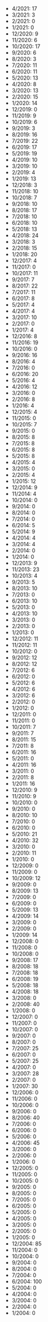 *  4/2021: 17
*  3/2021: 3
*  2/2021: 0
*  1/2021: 0
*  12/2020: 9
*  11/2020: 6
*  10/2020: 17
*  9/2020: 6
*  8/2020: 3
*  7/2020: 11
*  6/2020: 11
*  5/2020: 13
*  4/2020: 8
*  3/2020: 13
*  2/2020: 15
*  1/2020: 14
*  12/2019: 0
*  11/2019: 9
*  10/2019: 6
*  9/2019: 3
*  8/2019: 16
*  7/2019: 22
*  6/2019: 17
*  5/2019: 19
*  4/2019: 10
*  3/2019: 10
*  2/2019: 4
*  1/2019: 13
*  12/2018: 3
*  11/2018: 10
*  10/2018: 7
*  9/2018: 10
*  8/2018: 17
*  7/2018: 10
*  6/2018: 10
*  5/2018: 13
*  4/2018: 24
*  3/2018: 3
*  2/2018: 15
*  1/2018: 20
*  12/2017: 4
*  11/2017: 0
*  10/2017: 11
*  9/2017: 7
*  8/2017: 22
*  7/2017: 11
*  6/2017: 8
*  5/2017: 4
*  4/2017: 4
*  3/2017: 10
*  2/2017: 0
*  1/2017: 4
*  12/2016: 8
*  11/2016: 19
*  10/2016: 0
*  9/2016: 16
*  8/2016: 4
*  7/2016: 0
*  6/2016: 20
*  5/2016: 4
*  4/2016: 12
*  3/2016: 0
*  2/2016: 8
*  1/2016: 4
*  12/2015: 4
*  11/2015: 0
*  10/2015: 7
*  9/2015: 0
*  8/2015: 8
*  7/2015: 8
*  6/2015: 8
*  5/2015: 8
*  4/2015: 4
*  3/2015: 0
*  2/2015: 4
*  1/2015: 12
*  12/2014: 9
*  11/2014: 4
*  10/2014: 0
*  9/2014: 0
*  8/2014: 0
*  7/2014: 0
*  6/2014: 5
*  5/2014: 9
*  4/2014: 4
*  3/2014: 4
*  2/2014: 0
*  1/2014: 0
*  12/2013: 9
*  11/2013: 23
*  10/2013: 4
*  9/2013: 5
*  8/2013: 10
*  7/2013: 0
*  6/2013: 10
*  5/2013: 0
*  4/2013: 10
*  3/2013: 0
*  2/2013: 0
*  1/2013: 0
*  12/2012: 11
*  11/2012: 11
*  10/2012: 0
*  9/2012: 12
*  8/2012: 12
*  7/2012: 6
*  6/2012: 0
*  5/2012: 6
*  4/2012: 6
*  3/2012: 6
*  2/2012: 0
*  1/2012: 0
*  12/2011: 0
*  11/2011: 0
*  10/2011: 7
*  9/2011: 7
*  8/2011: 15
*  7/2011: 8
*  6/2011: 16
*  5/2011: 0
*  4/2011: 16
*  3/2011: 0
*  2/2011: 8
*  1/2011: 16
*  12/2010: 9
*  11/2010: 9
*  10/2010: 0
*  9/2010: 0
*  8/2010: 10
*  7/2010: 0
*  6/2010: 0
*  5/2010: 21
*  4/2010: 32
*  3/2010: 0
*  2/2010: 11
*  1/2010: 0
*  12/2009: 0
*  11/2009: 0
*  10/2009: 12
*  9/2009: 0
*  8/2009: 13
*  7/2009: 0
*  6/2009: 0
*  5/2009: 13
*  4/2009: 14
*  3/2009: 0
*  2/2009: 0
*  1/2009: 14
*  12/2008: 0
*  11/2008: 0
*  10/2008: 0
*  9/2008: 17
*  8/2008: 18
*  7/2008: 18
*  6/2008: 19
*  5/2008: 18
*  4/2008: 18
*  3/2008: 0
*  2/2008: 40
*  1/2008: 0
*  12/2007: 0
*  11/2007: 0
*  10/2007: 0
*  9/2007: 0
*  8/2007: 0
*  7/2007: 25
*  6/2007: 0
*  5/2007: 25
*  4/2007: 0
*  3/2007: 28
*  2/2007: 0
*  1/2007: 30
*  12/2006: 0
*  11/2006: 0
*  10/2006: 0
*  9/2006: 0
*  8/2006: 40
*  7/2006: 0
*  6/2006: 0
*  5/2006: 0
*  4/2006: 45
*  3/2006: 0
*  2/2006: 0
*  1/2006: 0
*  12/2005: 0
*  11/2005: 0
*  10/2005: 0
*  9/2005: 0
*  8/2005: 0
*  7/2005: 0
*  6/2005: 0
*  5/2005: 0
*  4/2005: 0
*  3/2005: 0
*  2/2005: 0
*  1/2005: 0
*  12/2004: 85
*  11/2004: 0
*  10/2004: 0
*  9/2004: 0
*  8/2004: 0
*  7/2004: 0
*  6/2004: 100
*  5/2004: 0
*  4/2004: 0
*  3/2004: 0
*  2/2004: 0
*  1/2004: 0